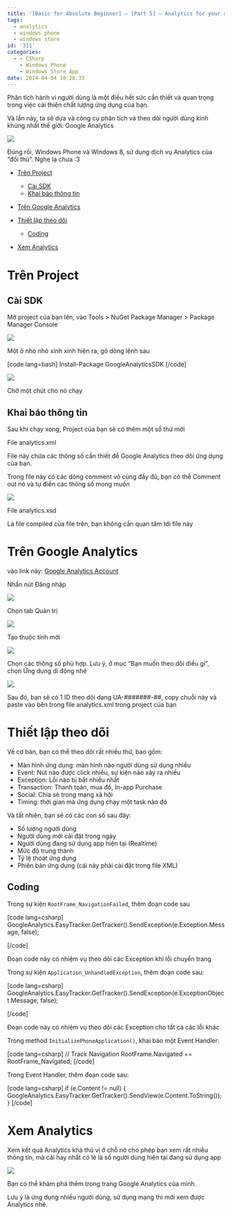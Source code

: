 ```yaml
---
title: '[Basic for Absolute Beginner] – [Part 5] – Analytics for your apps'
tags:
  - analytics
  - windows phone
  - windows store
id: '311'
categories:
  - - CSharp
    - Windows Phone
    - Windows Store App
date: 2014-04-04 10:28:33
---
```


Phân tích hành vi người dùng là một điều hết sức cần thiết và quan trọng trong việc cải thiện chất lượng ứng dụng của bạn.

Và lần này, ta sẽ dựa và công cụ phân tích và theo dõi người dùng kinh khủng nhất thế giới: Google Analytics

![](https://farm8.staticflickr.com/7322/13573942035_b413d8924a_o.png)

Đúng rồi, Windows Phone và Windows 8, sử dụng dịch vụ Analytics của “đối thủ”. Nghe lạ chưa :3
<!-- more -->
*   [Trên Project](#trên-project)
    
    *   [Cài SDK](#cài-sdk)
    *   [Khai báo thông tin](#khai-báo-thông-tin)
*   [Trên Google Analytics](#trên-google-analytics)
*   [Thiết lập theo dõi](#thiết-lập-theo-dõi)
    
    *   [Coding](#coding)
*   [Xem Analytics](#xem-analytics)

# Trên Project

## Cài SDK

Mở project của bạn lên, vào Tools > NuGet Package Manager > Package Manager Console

![](http://farm8.staticflickr.com/7070/13574117965_55d85b93db_o.png)

Một ô nho nhỏ xinh xinh hiện ra, gõ dòng lệnh sau

\[code lang=bash\] Install-Package GoogleAnalyticsSDK \[/code\]

![](http://farm3.staticflickr.com/2835/13574223523_c343351607_o.png)

Chờ một chút cho nó chạy

## Khai báo thông tin

Sau khi chạy xong, Project của bạn sẽ có thêm một số thứ mới

File analytics.xml

File này chứa các thông số cần thiết để Google Analytics theo dõi ứng dụng của bạn.

Trong file này có các dòng comment vô cùng đầy đủ, bạn có thể Comment out nó và tự điền các thông số mong muốn

![](http://farm8.staticflickr.com/7185/13574595064_28071ab5ae_o.png)

File analytics.xsd

Là file compiled của file trên, bạn không cần quan tâm tới file này

# Trên Google Analytics

vào link này: [Google Analytics Account](http://google.com/analytics)

Nhấn nút Đăng nhập

![](http://farm8.staticflickr.com/7316/13574390013_fc95019363_o.png)

Chọn tab Quản trị

![](http://farm8.staticflickr.com/7026/13574407623_8c32c154eb_o.png)

Tạo thuộc tính mới

![](http://farm4.staticflickr.com/3781/13574432883_7b8b91df2f_o.png)

Chọn các thông số phù hợp. Lưu ý, ở mục “Bạn muốn theo dõi điều gì”, chọn Ứng dụng di động nhé

![](http://farm4.staticflickr.com/3819/13574765814_c96d25bb44_o.png)

Sau đó, bạn sẽ có 1 ID theo dõi dạng UA-#######-##, copy chuỗi này và paste vào bên trong file analytics.xml trong project của bạn

# Thiết lập theo dõi

Về cơ bản, bạn có thể theo dõi rất nhiều thứ, bao gồm:

*   Màn hình ứng dụng: màn hình nào người dùng sử dụng nhiều
*   Event: Nút nào được click nhiều, sự kiện nào xảy ra nhiều
*   Exception: Lỗi nào bị bắt nhiều nhất
*   Transaction: Thanh toán, mua đồ, In-app Purchase
*   Social: Chia sẻ trong mạng xã hội
*   Timing: thời gian mà ứng dụng chạy một task nào đó

Và tất nhiên, bạn sẽ có các con số sau đây:

*   Số lượng người dùng
*   Người dùng mới cài đặt trong ngày
*   Người dùng đang sử dụng app hiện tại (Realtime)
*   Mức độ trung thành
*   Tỷ lệ thoát ứng dụng
*   Phiên bản ứng dụng (cái này phải cài đặt trong file XML)

## Coding

Trong sự kiện `RootFrame_NavigationFailed`, thêm đoạn code sau

\[code lang=csharp\] GoogleAnalytics.EasyTracker.GetTracker().SendException(e.Exception.Message, false);

\[/code\]

Đoạn code này có nhiệm vụ theo dõi các Exception khi lỗi chuyển trang

Trong sự kiện `Application_UnhandledException`, thêm đoạn code sau:

\[code lang=csharp\] GoogleAnalytics.EasyTracker.GetTracker().SendException(e.ExceptionObject.Message, false);

\[/code\]

Đoạn code này có nhiệm vụ theo dõi các Exception cho tất cả các lỗi khác

Trong method `InitializePhoneApplication()`, khai báo một Event Handler:

\[code lang=csharp\] // Track Navigation RootFrame.Navigated += RootFrame\_Navigated; \[/code\]

Trong Event Handler, thêm đoạn code sau:

\[code lang=csharp\] if (e.Content != null) { GoogleAnalytics.EasyTracker.GetTracker().SendView(e.Content.ToString()); } \[/code\]

# Xem Analytics

Xem kết quả Analytics khá thú vị ở chỗ nó cho phép bạn xem rất nhiều thông tin, mà cái hay nhất có lẽ là số người dùng hiện tại đang sử dụng app

![](http://farm4.staticflickr.com/3726/13575637933_a49df7e626_o.png)

Bạn có thể khám phá thêm trong trang Google Analytics của mình.

Lưu ý là ứng dụng nhiều người dùng, sử dụng mạng thì mới xem được Analytics nhé.